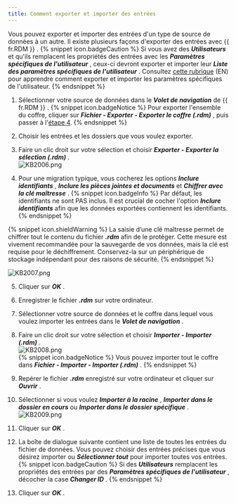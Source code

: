 ```yaml
---
title: Comment exporter et importer des entrées
---
```

Vous pouvez exporter et importer des entrées d'un type de source de données à un autre. Il existe plusieurs façons d'exporter des entrées avec {{ fr.RDM }} . 
{% snippet icon.badgeCaution %} 
Si vous avez des ***Utilisateurs*** et qu'ils remplacent les propriétés des entrées avec les ***Paramètres spécifiques de l'utilisateur*** , ceux-ci devront exporter et importer leur ***Liste des paramètres spécifiques de l'utilisateur*** . Consultez [cette rubrique](/kb/remote-desktop-manager/how-to-articles/export-import-user-specific-settings/) (EN) pour apprendre comment exporter et importer les paramètres spécifiques de l'utilisateur. 
{% endsnippet %}  
 
1. Sélectionner votre source de données dans le ***Volet de navigation*** de {{ fr.RDM }} . 
{% snippet icon.badgeNotice %} 
Pour exporter l'ensemble du coffre, cliquer sur ***Fichier - Exporter - Exporter le coffre (.rdm)*** , puis passer à l'<a href="#4">étape 4</a>. 
{% endsnippet %}
 
2. Choisir les entrées et les dossiers que vous voulez exporter. 
1. Faire un clic droit sur votre sélection et choisir ***Exporter - Exporter la sélection (.rdm)*** .  
![KB2006.png](/img/fr/kb/KB2006.png) 
1. Pour une migration typique, vous cocherez les options ***Inclure identifiants*** , ***Inclure les pièces jointes et documents*** et ***Chiffrer avec la clé maîtresse*** . <a name="4"></a>
{% snippet icon.badgeInfo %} 
Par défaut, les identifiants ne sont PAS inclus. Il est crucial de cocher l'option ***Inclure identifiants*** afin que les données exportées contiennent les identifiants. 
{% endsnippet %}
 
{% snippet icon.shieldWarning %} 
La saisie d’une clé maîtresse permet de chiffrer tout le contenu du fichier ***.rdm*** afin de le protéger. Cette mesure est vivement recommandée pour la sauvegarde de vos données, mais la clé est requise pour le déchiffrement. Conservez-la sur un périphérique de stockage indépendant pour des raisons de sécurité. 
{% endsnippet %}
 
![KB2007.png](/img/fr/kb/KB2007.png)  

5. Cliquer sur ***OK*** . 
1. Enregistrer le fichier ***.rdm*** sur votre ordinateur. 
1. Sélectionner votre source de données et le coffre dans lequel vous voulez importer les entrées dans le ***Volet de navigation*** . 
1. Faire un clic droit sur votre sélection et choisir ***Importer - Importer (.rdm)*** .  
![KB2008.png](/img/fr/kb/KB2008.png)  
{% snippet icon.badgeNotice %} 
Vous pouvez importer tout le coffre dans ***Fichier - Importer - Importer (.rdm)*** . 
{% endsnippet %}
 
9. Repérer le fichier ***.rdm*** enregistré sur votre ordinateur et cliquer sur ***Ouvrir*** . 
1. Sélectionner si vous voulez ***Importer à la racine*** , ***Importer dans le dossier en cours*** ou ***Importer dans le dossier spécifique*** .  
![KB2009.png](/img/fr/kb/KB2009.png) 
1. Cliquer sur ***OK*** . 
1. La boîte de dialogue suivante contient une liste de toutes les entrées du fichier de données. Vous pouvez choisir des entrées précises que vous désirez importer ou ***Sélectionner tout*** pour importer toutes vos entrées. 
{% snippet icon.badgeCaution %} 
Si des ***Utilisateurs*** remplacent les propriétés des entrées par des ***Paramètres spécifiques de l'utilisateur*** , décocher la case ***Changer ID*** . 
{% endsnippet %}
 
13. Cliquer sur ***OK*** . 

